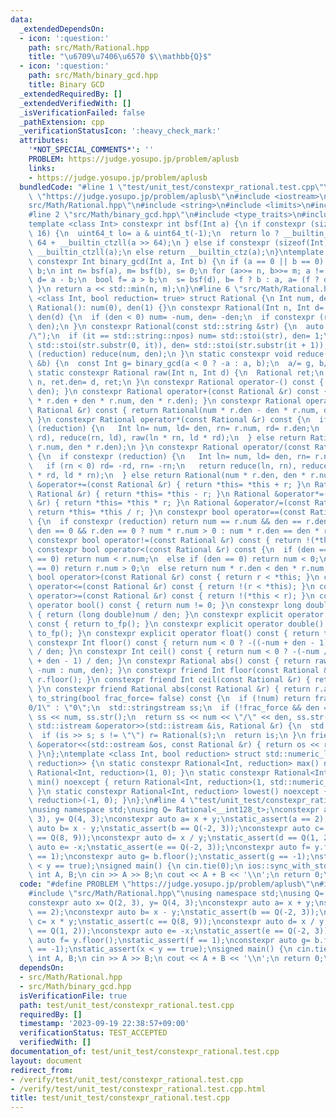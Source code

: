 ```yaml
---
data:
  _extendedDependsOn:
  - icon: ':question:'
    path: src/Math/Rational.hpp
    title: "\u6709\u7406\u6570 $\\mathbb{Q}$"
  - icon: ':question:'
    path: src/Math/binary_gcd.hpp
    title: Binary GCD
  _extendedRequiredBy: []
  _extendedVerifiedWith: []
  _isVerificationFailed: false
  _pathExtension: cpp
  _verificationStatusIcon: ':heavy_check_mark:'
  attributes:
    '*NOT_SPECIAL_COMMENTS*': ''
    PROBLEM: https://judge.yosupo.jp/problem/aplusb
    links:
    - https://judge.yosupo.jp/problem/aplusb
  bundledCode: "#line 1 \"test/unit_test/constexpr_rational.test.cpp\"\n#define PROBLEM\
    \ \"https://judge.yosupo.jp/problem/aplusb\"\n#include <iostream>\n#line 2 \"\
    src/Math/Rational.hpp\"\n#include <string>\n#include <limits>\n#include <sstream>\n\
    #line 2 \"src/Math/binary_gcd.hpp\"\n#include <type_traits>\n#include <algorithm>\n\
    template <class Int> constexpr int bsf(Int a) {\n if constexpr (sizeof(Int) ==\
    \ 16) {\n  uint64_t lo= a & uint64_t(-1);\n  return lo ? __builtin_ctzll(lo) :\
    \ 64 + __builtin_ctzll(a >> 64);\n } else if constexpr (sizeof(Int) == 8) return\
    \ __builtin_ctzll(a);\n else return __builtin_ctz(a);\n}\ntemplate <class Int>\
    \ constexpr Int binary_gcd(Int a, Int b) {\n if (a == 0 || b == 0) return a +\
    \ b;\n int n= bsf(a), m= bsf(b), s= 0;\n for (a>>= n, b>>= m; a != b;) {\n  Int\
    \ d= a - b;\n  bool f= a > b;\n  s= bsf(d), b= f ? b : a, a= (f ? d : -d) >> s;\n\
    \ }\n return a << std::min(n, m);\n}\n#line 6 \"src/Math/Rational.hpp\"\ntemplate\
    \ <class Int, bool reduction= true> struct Rational {\n Int num, den;\n constexpr\
    \ Rational(): num(0), den(1) {}\n constexpr Rational(Int n, Int d= 1): num(n),\
    \ den(d) {\n  if (den < 0) num= -num, den= -den;\n  if constexpr (reduction) reduce(num,\
    \ den);\n }\n constexpr Rational(const std::string &str) {\n  auto it= str.find(\"\
    /\");\n  if (it == std::string::npos) num= std::stoi(str), den= 1;\n  else num=\
    \ std::stoi(str.substr(0, it)), den= std::stoi(str.substr(it + 1));\n  if constexpr\
    \ (reduction) reduce(num, den);\n }\n static constexpr void reduce(Int &a, Int\
    \ &b) {\n  const Int g= binary_gcd(a < 0 ? -a : a, b);\n  a/= g, b/= g;\n }\n\
    \ static constexpr Rational raw(Int n, Int d) {\n  Rational ret;\n  return ret.num=\
    \ n, ret.den= d, ret;\n }\n constexpr Rational operator-() const { return raw(-num,\
    \ den); }\n constexpr Rational operator+(const Rational &r) const { return Rational(num\
    \ * r.den + den * r.num, den * r.den); }\n constexpr Rational operator-(const\
    \ Rational &r) const { return Rational(num * r.den - den * r.num, den * r.den);\
    \ }\n constexpr Rational operator*(const Rational &r) const {\n  if constexpr\
    \ (reduction) {\n   Int ln= num, ld= den, rn= r.num, rd= r.den;\n   return reduce(ln,\
    \ rd), reduce(rn, ld), raw(ln * rn, ld * rd);\n  } else return Rational(num *\
    \ r.num, den * r.den);\n }\n constexpr Rational operator/(const Rational &r) const\
    \ {\n  if constexpr (reduction) {\n   Int ln= num, ld= den, rn= r.num, rd= r.den;\n\
    \   if (rn < 0) rd= -rd, rn= -rn;\n   return reduce(ln, rn), reduce(rd, ld), raw(ln\
    \ * rd, ld * rn);\n  } else return Rational(num * r.den, den * r.num);\n }\n Rational\
    \ &operator+=(const Rational &r) { return *this= *this + r; }\n Rational &operator-=(const\
    \ Rational &r) { return *this= *this - r; }\n Rational &operator*=(const Rational\
    \ &r) { return *this= *this * r; }\n Rational &operator/=(const Rational &r) {\
    \ return *this= *this / r; }\n constexpr bool operator==(const Rational &r) const\
    \ {\n  if constexpr (reduction) return num == r.num && den == r.den;\n  else return\
    \ den == 0 && r.den == 0 ? num * r.num > 0 : num * r.den == den * r.num;\n }\n\
    \ constexpr bool operator!=(const Rational &r) const { return !(*this == r); }\n\
    \ constexpr bool operator<(const Rational &r) const {\n  if (den == 0 && r.den\
    \ == 0) return num < r.num;\n  else if (den == 0) return num < 0;\n  else if (r.den\
    \ == 0) return r.num > 0;\n  else return num * r.den < den * r.num;\n }\n constexpr\
    \ bool operator>(const Rational &r) const { return r < *this; }\n constexpr bool\
    \ operator<=(const Rational &r) const { return !(r < *this); }\n constexpr bool\
    \ operator>=(const Rational &r) const { return !(*this < r); }\n constexpr explicit\
    \ operator bool() const { return num != 0; }\n constexpr long double to_fp() const\
    \ { return (long double)num / den; }\n constexpr explicit operator long double()\
    \ const { return to_fp(); }\n constexpr explicit operator double() const { return\
    \ to_fp(); }\n constexpr explicit operator float() const { return to_fp(); }\n\
    \ constexpr Int floor() const { return num < 0 ? -((-num + den - 1) / den) : num\
    \ / den; }\n constexpr Int ceil() const { return num < 0 ? -(-num / den) : (num\
    \ + den - 1) / den; }\n constexpr Rational abs() const { return raw(num < 0 ?\
    \ -num : num, den); }\n constexpr friend Int floor(const Rational &r) { return\
    \ r.floor(); }\n constexpr friend Int ceil(const Rational &r) { return r.ceil();\
    \ }\n constexpr friend Rational abs(const Rational &r) { return r.abs(); }\n std::string\
    \ to_string(bool frac_force= false) const {\n  if (!num) return frac_force ? \"\
    0/1\" : \"0\";\n  std::stringstream ss;\n  if (!frac_force && den == 1) return\
    \ ss << num, ss.str();\n  return ss << num << \"/\" << den, ss.str();\n }\n friend\
    \ std::istream &operator>>(std::istream &is, Rational &r) {\n  std::string s;\n\
    \  if (is >> s; s != \"\") r= Rational(s);\n  return is;\n }\n friend std::ostream\
    \ &operator<<(std::ostream &os, const Rational &r) { return os << r.to_string();\
    \ }\n};\ntemplate <class Int, bool reduction> struct std::numeric_limits<Rational<Int,\
    \ reduction>> {\n static constexpr Rational<Int, reduction> max() noexcept { return\
    \ Rational<Int, reduction>(1, 0); }\n static constexpr Rational<Int, reduction>\
    \ min() noexcept { return Rational<Int, reduction>(1, std::numeric_limits<Int>::max());\
    \ }\n static constexpr Rational<Int, reduction> lowest() noexcept { return Rational<Int,\
    \ reduction>(-1, 0); }\n};\n#line 4 \"test/unit_test/constexpr_rational.test.cpp\"\
    \nusing namespace std;\nusing Q= Rational<__int128_t>;\nconstexpr auto x= Q(2,\
    \ 3), y= Q(4, 3);\nconstexpr auto a= x + y;\nstatic_assert(a == 2);\nconstexpr\
    \ auto b= x - y;\nstatic_assert(b == Q(-2, 3));\nconstexpr auto c= x * y;\nstatic_assert(c\
    \ == Q(8, 9));\nconstexpr auto d= x / y;\nstatic_assert(d == Q(1, 2));\nconstexpr\
    \ auto e= -x;\nstatic_assert(e == Q(-2, 3));\nconstexpr auto f= y.floor();\nstatic_assert(f\
    \ == 1);\nconstexpr auto g= b.floor();\nstatic_assert(g == -1);\nstatic_assert(x\
    \ < y == true);\nsigned main() {\n cin.tie(0);\n ios::sync_with_stdio(false);\n\
    \ int A, B;\n cin >> A >> B;\n cout << A + B << '\\n';\n return 0;\n}\n"
  code: "#define PROBLEM \"https://judge.yosupo.jp/problem/aplusb\"\n#include <iostream>\n\
    #include \"src/Math/Rational.hpp\"\nusing namespace std;\nusing Q= Rational<__int128_t>;\n\
    constexpr auto x= Q(2, 3), y= Q(4, 3);\nconstexpr auto a= x + y;\nstatic_assert(a\
    \ == 2);\nconstexpr auto b= x - y;\nstatic_assert(b == Q(-2, 3));\nconstexpr auto\
    \ c= x * y;\nstatic_assert(c == Q(8, 9));\nconstexpr auto d= x / y;\nstatic_assert(d\
    \ == Q(1, 2));\nconstexpr auto e= -x;\nstatic_assert(e == Q(-2, 3));\nconstexpr\
    \ auto f= y.floor();\nstatic_assert(f == 1);\nconstexpr auto g= b.floor();\nstatic_assert(g\
    \ == -1);\nstatic_assert(x < y == true);\nsigned main() {\n cin.tie(0);\n ios::sync_with_stdio(false);\n\
    \ int A, B;\n cin >> A >> B;\n cout << A + B << '\\n';\n return 0;\n}"
  dependsOn:
  - src/Math/Rational.hpp
  - src/Math/binary_gcd.hpp
  isVerificationFile: true
  path: test/unit_test/constexpr_rational.test.cpp
  requiredBy: []
  timestamp: '2023-09-19 22:38:57+09:00'
  verificationStatus: TEST_ACCEPTED
  verifiedWith: []
documentation_of: test/unit_test/constexpr_rational.test.cpp
layout: document
redirect_from:
- /verify/test/unit_test/constexpr_rational.test.cpp
- /verify/test/unit_test/constexpr_rational.test.cpp.html
title: test/unit_test/constexpr_rational.test.cpp
---
```

